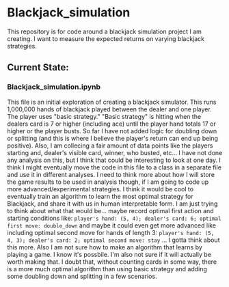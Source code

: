 # Blackjack_simulation
This repository is for code around a blackjack simulation project I am creating.  I want to measure the expected returns on varying blackjack strategies.


## Current State:

### Blackjack_simulation.ipynb
This file is an initial exploration of creating a blackjack simulator.  This runs 1,000,000 hands of blackjack played between the dealer and one player.  The player uses "basic strategy." "Basic strategy" is hitting when the dealers card is 7 or higher (including ace) until the player hand totals 17 or higher or the player busts.  So far I have not added logic for doubling down or splitting (and this is where I believe the player's return can end up being positive).  Also, I am collecing a fair amount of data points like the players starting and, dealer's visible card, winner, who busted, etc...  I have not done any analysis on this, but I think that could be interesting to look at one day.  I think I might eventually move the code in this file to a class in a separate file and use it in different analyses.  I need to think more about how I will store the game results to be used in analysis though, if I am going to code up more advanced/experimental strategies.  I think it would be cool to eventually train an algorithm to learn the most optimal strategy for Blackjack, and share it with us in human interpretable form.  I am just trying to think about what that would be... maybe record optimal first action and starting conditions like: `player's hand: (5, 4); dealer's card: 6; optimal first move: double_down` and maybe it could even get more advanced like including optimal second move for hands of length 3: `player's hand: (5, 4, 3); dealer's card: 2; optimal second move: stay` ... I gotta think about this more.  Also I am not sure how to make an algorithm that learns by playing a game.  I know it's possbile.  I'm also not sure if it will actually be worth making that.  I doubt that, without counting cards in some way, there is a more much optimal algorithm than using basic strategy and adding some doubling down and splitting in a few scenarios.
